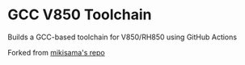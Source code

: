 # GCC V850 Toolchain

Builds a GCC-based toolchain for V850/RH850 using GitHub Actions

Forked from [mikisama's repo](https://github.com/mikisama/Auto_Build_GCC_RH850)
